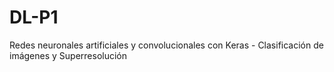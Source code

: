 # DL-P1
Redes neuronales artificiales y convolucionales con Keras - Clasificación de imágenes y Superresolución
